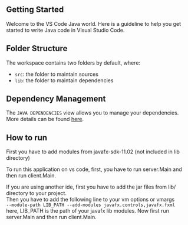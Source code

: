 ## Getting Started

Welcome to the VS Code Java world. Here is a guideline to help you get started to write Java code in Visual Studio Code.

## Folder Structure

The workspace contains two folders by default, where:

- `src`: the folder to maintain sources
- `lib`: the folder to maintain dependencies

## Dependency Management

The `JAVA DEPENDENCIES` view allows you to manage your dependencies. More details can be found [here](https://github.com/microsoft/vscode-java-pack/blob/master/release-notes/v0.9.0.md#work-with-jar-files-directly).

## How to run

First you have to add modules from javafx-sdk-11.02 (not included in lib directory)

To run this application on vs code, first, you have to run server.Main and then run client.Main.

If you are using another ide, first you have to add the jar files from lib/ directory to your project.          
Then you have to add the following line to your vm options or vmargs          
`--module-path LIB_PATH --add-modules javafx.controls,javafx.fxml`          
here, LIB_PATH is the path of your javafx lib modules. Now first run server.Main and then run client.Main.